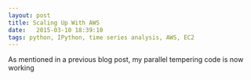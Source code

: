 ```yaml
---
layout: post
title: Scaling Up With AWS
date:   2015-03-10 18:39:10
tags: python, IPython, time series analysis, AWS, EC2
---
```


As mentioned in a previous blog post, my parallel tempering code is
now working
